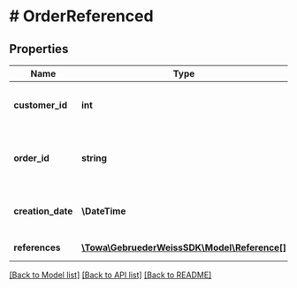 # # OrderReferenced

## Properties

Name | Type | Description | Notes
------------ | ------------- | ------------- | -------------
**customer_id** | **int** | customer account number of GW |
**order_id** | **string** | the GW orderId is always a 10 digit number |
**creation_date** | **\DateTime** | date in format yyyy-mm-dd |
**references** | [**\Towa\GebruederWeissSDK\Model\Reference[]**](Reference.md) | references of the order | [optional]

[[Back to Model list]](../../README.md#models) [[Back to API list]](../../README.md#endpoints) [[Back to README]](../../README.md)
